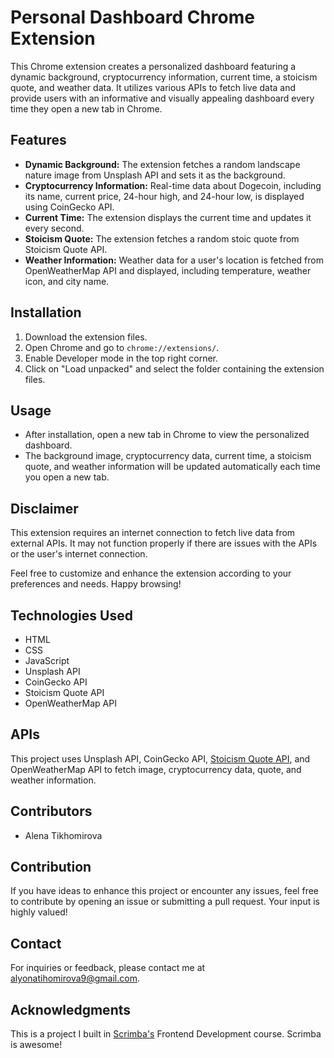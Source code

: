 # Personal Dashboard Chrome Extension

This Chrome extension creates a personalized dashboard featuring a dynamic background, cryptocurrency information, current time, a stoicism quote, and weather data. It utilizes various APIs to fetch live data and provide users with an informative and visually appealing dashboard every time they open a new tab in Chrome.

## Features
- **Dynamic Background:** The extension fetches a random landscape nature image from Unsplash API and sets it as the background.
- **Cryptocurrency Information:** Real-time data about Dogecoin, including its name, current price, 24-hour high, and 24-hour low, is displayed using CoinGecko API.
- **Current Time:** The extension displays the current time and updates it every second.
- **Stoicism Quote:** The extension fetches a random stoic quote from Stoicism Quote API.
- **Weather Information:** Weather data for a user's location is fetched from OpenWeatherMap API and displayed, including temperature, weather icon, and city name.

## Installation
1. Download the extension files.
2. Open Chrome and go to `chrome://extensions/`.
3. Enable Developer mode in the top right corner.
4. Click on "Load unpacked" and select the folder containing the extension files.

## Usage
- After installation, open a new tab in Chrome to view the personalized dashboard.
- The background image, cryptocurrency data, current time, a stoicism quote, and weather information will be updated automatically each time you open a new tab.

## Disclaimer
This extension requires an internet connection to fetch live data from external APIs. It may not function properly if there are issues with the APIs or the user's internet connection.

Feel free to customize and enhance the extension according to your preferences and needs. Happy browsing!

## Technologies Used

- HTML
- CSS
- JavaScript
- Unsplash API
- CoinGecko API
- Stoicism Quote API
- OpenWeatherMap API

## APIs

This project uses Unsplash API, CoinGecko API, [Stoicism Quote API](https://github.com/tlcheah2/stoic-quote-lambda-public-api), and OpenWeatherMap API to fetch image, cryptocurrency data, quote, and weather information.

## Contributors

- Alena Tikhomirova

## Contribution

If you have ideas to enhance this project or encounter any issues, feel free to contribute by opening an issue or submitting a pull request. Your input is highly valued!

## Contact
For inquiries or feedback, please contact me at alyonatihomirova9@gmail.com.

## Acknowledgments

This is a project I built in [Scrimba's](https://scrimba.com/) Frontend Development course. Scrimba is awesome!

